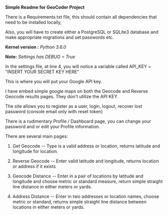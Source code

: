 **Simple Readme for GeoCoder Project**

There is a Requirements.txt file, this should contain all dependencies that 
need to be installed locally,

Also, you will have to create either a PostgreSQL or SQLite3 database and make appropriate migrations and set passwords etc.

**Kernel version :** _Python 3.6.0_

**Note:** _Settings has DEBUG = True_

In the settings file, at line 4, you will notice a variable called
API_KEY = "INSERT YOUR SECRET KEY HERE"

This is where you will put your Google API key.

I have embed simple google maps on both the Geocode and Reverse Geocode results pages.  They don't utilize the API KEY.

The site allows you to register as a user, login, logout, recover lost password (console email only with reset token)

There is a rudimentary Profile / Dashboard page, you can change your password and or edit your Profile information.

There are several main pages: 

1. Get Geocode -- Type is a valid address or location, returns latitude and longitude for location.

2. Reverse Geocode -- Enter valid latitude and longitude, returns location or address if it exists

3. Geocode Distance -- Enter in a pair of locations by latitude and longitude and choose metric or standard measure, return simple straight line distance in either meters or yards.

4. Address Distance -- Enter in two addresses or location names, choose metric or standard, returns simple straight line distance between locations in either meters or yards.

